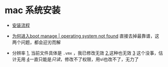 # mac 系统安装
+ [安装流程](https://blog.csdn.net/weixin_43299649/article/details/82881567)

+ [为何进入boot manage | operating system not found](https://www.itsk.com/thread-381634-1-1.html)
直接去掉最靠谱，这两个问题，都会迎刃而解

+ 分辨率 [1](https://blog.csdn.net/a6taotao/article/details/52202297), 当前文件具体是 `.vmx` ，我已修改无效
[2](https://blog.csdn.net/qq_27307175/article/details/83931290),这种也无效
[3](https://blog.csdn.net/aliangsh/article/details/80995820) 这个没事，估计无用
[4](https://www.cnblogs.com/jerrybaby/p/6908664.html)一直只能是*只读*，修改不了权限，用vi也改不了，无力了